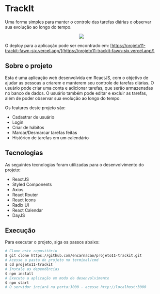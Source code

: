 # TrackIt
Uma forma simples para manter o controle das tarefas diárias e observar sua evolução ao longo do tempo.

<center><img src=https://i.imgur.com/61VyHW6.gif></center>

O deploy para a aplicação pode ser encontrado em: [https://projeto11-trackit-fawn-six.vercel.app/](https://projeto11-trackit-fawn-six.vercel.app/)

## Sobre o projeto

Esta é uma aplicação web desenvolvida em ReactJS, com o objetivo de ajudar as pessoas a criarem e manterem seu controle de tarefas diárias. O usuário pode criar uma conta e adicionar tarefas, que serão armazenadas no banco de dados. O usuário também pode editar e excluir as tarefas, além de poder observar sua evolução ao longo do tempo.

Os features deste projeto são:
- Cadastrar de usuário
- Login
- Criar de hábitos
- Marcar/Desmarcar tarefas feitas
- Histórico de tarefas em um calendário

## Tecnologias
As seguintes tecnologias foram utilizadas para o desenvolvimento do projeto:

- ReactJS
- Styled Components
- Axios
- React Router
- React Icons
- Radix UI
- React Calendar
- DayJS

## Execução
Para executar o projeto, siga os passos abaixo:

```bash
# Clone este repositório
$ git clone https://github.com/encarnacao/projeto11-trackit.git
# Acesse a pasta do projeto no terminal/cmd
$ cd projeto11-trackit
# Instale as dependências
$ npm install
# Execute a aplicação em modo de desenvolvimento
$ npm start
# O servidor inciará na porta:3000 - acesse http://localhost:3000
```
